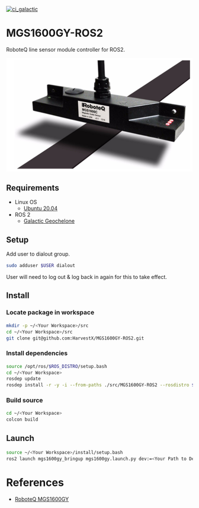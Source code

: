 [![ci_galactic](https://github.com/HarvestX/MGS1600GY-ROS2/actions/workflows/ci_galactic.yml/badge.svg)](https://github.com/HarvestX/MGS1600GY-ROS2/actions/workflows/ci_galactic.yml)

# MGS1600GY-ROS2
RoboteQ line sensor module controller for ROS2.

![Image](https://github.com/HarvestX/MGS1600GY-ROS2/blob/main/media/MGS1600GY.png?raw=true)



## Requirements
- Linux OS
  - [Ubuntu 20.04](https://releases.ubuntu.com/20.04/)
- ROS 2
  - [Galactic Geochelone](https://index.ros.org/doc/ros2/Installation/Galactic/)

## Setup
Add user to dialout group.
```bash
sudo adduser $USER dialout
```
User will need to log out & log back in again for this to take effect.

## Install
### Locate package in workspace
```bash
mkdir -p ~/<Your Workspace>/src
cd ~/<Your Workspace>/src
git clone git@github.com:HarvestX/MGS1600GY-ROS2.git
```

### Install dependencies
```bash
source /opt/ros/$ROS_DISTRO/setup.bash
cd ~/<Your Workspace>
rosdep update
rosdep install -r -y -i --from-paths ./src/MGS1600GY-ROS2 --rosdistro $ROS_DISTRO
```

### Build source
```bash
cd ~/<Your Workspace>
colcon build
```

## Launch
```bash
source ~/<Your Workspace>/install/setup.bash
ros2 launch mgs1600gy_bringup mgs1600gy.launch.py dev:=<Your Path to Device>
```

# References
- [RoboteQ MGS1600GY](https://www.roboteq.com/products/navigation-sensors/line-following-sensors/mgs1600cgy-magnetic-sensor-with-gyroscope-detail)
